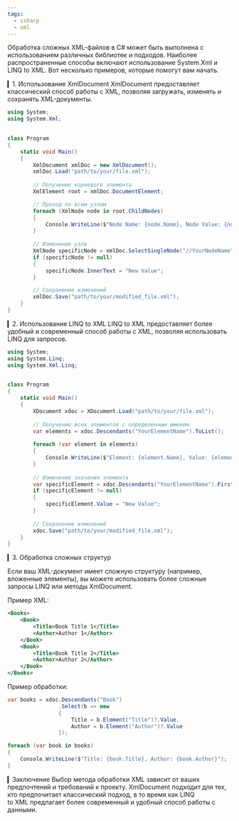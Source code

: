 ```yaml
---
tags:
  - csharp
  - xml
---
```


Обработка сложных XML-файлов в C# может быть выполнена с использованием различных библиотек и подходов. Наиболее распространенные способы включают использование System.Xml и LINQ to XML. Вот несколько примеров, которые помогут вам начать.

▎1. Использование XmlDocument
XmlDocument предоставляет классический способ работы с XML, позволяя загружать, изменять и сохранять XML-документы.
```cs
using System;
using System.Xml;
  

class Program
{
    static void Main()
    {
        XmlDocument xmlDoc = new XmlDocument();
        xmlDoc.Load("path/to/your/file.xml");
  
        // Получение корневого элемента
        XmlElement root = xmlDoc.DocumentElement;

        // Проход по всем узлам
        foreach (XmlNode node in root.ChildNodes)
        {
            Console.WriteLine($"Node Name: {node.Name}, Node Value: {node.InnerText}");
        }
 
        // Изменение узла
        XmlNode specificNode = xmlDoc.SelectSingleNode("//YourNodeName");
        if (specificNode != null)
        {
            specificNode.InnerText = "New Value";
        }

        // Сохранение изменений
        xmlDoc.Save("path/to/your/modified_file.xml");
    }
}  
```

▎2. Использование LINQ to XML
LINQ to XML предоставляет более удобный и современный способ работы с XML, позволяя использовать LINQ для запросов.


```cs
using System;
using System.Linq;
using System.Xml.Linq;
  

class Program
{
    static void Main()
    {
        XDocument xdoc = XDocument.Load("path/to/your/file.xml");
  
        // Получение всех элементов с определенным именем
        var elements = xdoc.Descendants("YourElementName").ToList();
  
        foreach (var element in elements)
        {
            Console.WriteLine($"Element: {element.Name}, Value: {element.Value}");
        }
  
        // Изменение значения элемента
        var specificElement = xdoc.Descendants("YourElementName").FirstOrDefault();
        if (specificElement != null)
        {
            specificElement.Value = "New Value";
        }
  
        // Сохранение изменений
        xdoc.Save("path/to/your/modified_file.xml");
    }
}
```



▎3. Обработка сложных структур


Если ваш XML-документ имеет сложную структуру (например, вложенные элементы), вы можете использовать более сложные запросы LINQ или методы XmlDocument.


Пример XML:

```xml
<Books>
    <Book>
        <Title>Book Title 1</Title>
        <Author>Author 1</Author>
    </Book>
    <Book>
        <Title>Book Title 2</Title>
        <Author>Author 2</Author>
    </Book>
</Books>
```

Пример обработки:
```cs
var books = xdoc.Descendants("Book")
                .Select(b => new
                {
                    Title = b.Element("Title")?.Value,
                    Author = b.Element("Author")?.Value
                });

foreach (var book in books)
{
    Console.WriteLine($"Title: {book.Title}, Author: {book.Author}");
}
```



▎Заключение
Выбор метода обработки XML зависит от ваших предпочтений и требований к проекту. XmlDocument подходит для тех, кто предпочитает классический подход, в то время как LINQ to XML предлагает более современный и удобный способ работы с данными.